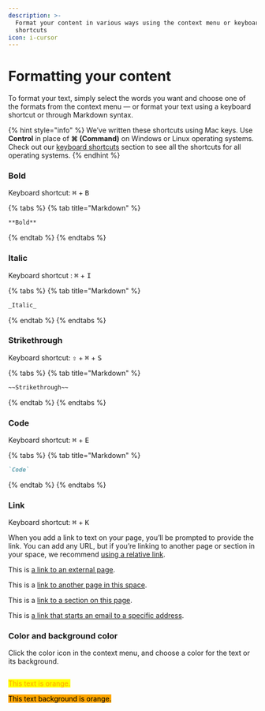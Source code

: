 ```yaml
---
description: >-
  Format your content in various ways using the context menu or keyboard
  shortcuts
icon: i-cursor
---
```


# Formatting your content

To format your text, simply select the words you want and choose one of the formats from the context menu — or format your text using a keyboard shortcut or through Markdown syntax.

{% hint style="info" %}
We’ve written these shortcuts using Mac keys. Use **Control** in place of **⌘ (Command)** on Windows or Linux operating systems. Check out our [keyboard shortcuts](../../resources/keyboard-shortcuts.md) section to see all the shortcuts for all operating systems.
{% endhint %}

### Bold

Keyboard shortcut: <kbd>⌘</kbd> + <kbd>B</kbd>

{% tabs %}
{% tab title="Markdown" %}
```markdown
**Bold**
```
{% endtab %}
{% endtabs %}

### Italic

Keyboard shortcut : <kbd>⌘</kbd> + <kbd>I</kbd>

{% tabs %}
{% tab title="Markdown" %}
```markdown
_Italic_
```
{% endtab %}
{% endtabs %}

### Strikethrough

Keyboard shortcut: <kbd>⇧</kbd> + <kbd>⌘</kbd> + <kbd>S</kbd>

{% tabs %}
{% tab title="Markdown" %}
```markdown
~~Strikethrough~~
```
{% endtab %}
{% endtabs %}

### Code

Keyboard shortcut: <kbd>⌘</kbd> + <kbd>E</kbd>

{% tabs %}
{% tab title="Markdown" %}
```markdown
`Code`
```
{% endtab %}
{% endtabs %}

### Link

Keyboard shortcut: <kbd>⌘</kbd> + <kbd>K</kbd>

When you add a link to text on your page, you’ll be prompted to provide the link. You can add any URL, but if you’re linking to another page or section in your space, we recommend [using a relative link](inline.md#relative-links).

This is [a link to an external page](https://www.gitbook.com).

This is a [link to another page in this space](../blocks/).

This is a [link to a section on this page](./#code).

This is [a link that starts an email to a specific address](mailto:support@gitbook.com).

### Color and background color

Click the color icon in the context menu, and choose a color for the text or its background.

<figure><img src="../../.gitbook/assets/21_03_25_format-color.svg" alt=""><figcaption></figcaption></figure>

<mark style="color:orange;">This text is orange.</mark>

<mark style="background-color:orange;">This text background is orange.</mark>
